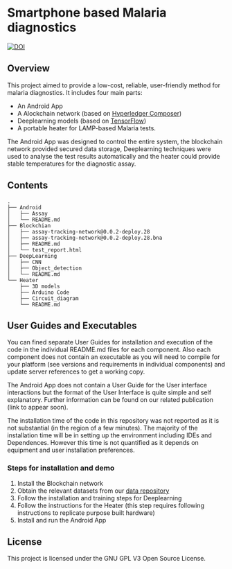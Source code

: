 
# Smartphone based Malaria diagnostics
[![DOI](https://zenodo.org/badge/DOI/10.5281/zenodo.4432713.svg)](https://doi.org/10.5281/zenodo.4432713)

## Overview

This project aimed to provide a low-cost, reliable, user-friendly method for malaria diagnostics. It includes four main parts: 
* An Android App
*  A Alockchain network (based on [ Hyperledger Composer](https://hyperledger.github.io/composer/latest/))
*  Deeplearning models (based on [TensorFlow](https://www.tensorflow.org/)) 
*  A portable heater for LAMP-based Malaria tests. 

The Android App was designed to control the entire system, the blockchain network provided secured data storage, Deeplearning techniques were used to analyse the test results automatically and the heater could provide stable temperatures for the diagnostic assay. 

## Contents


```
.
├── Android
│   ├── Assay
│   └── README.md
├── Blockchian
│   ├── assay-tracking-network@0.0.2-deploy.28
│   ├── assay-tracking-network@0.0.2-deploy.28.bna
│   ├── README.md
│   └── test_report.html
├── DeepLearning
│   ├── CNN
│   ├── Object_detection
│   └── README.md
└── Heater
    ├── 3D models
    ├── Arduino Code
    ├── Circuit_diagram
    └── README.md
```

## User Guides and Executables
You can fined separate User Guides for installation and execution of the code in the individual README.md files for each component. Also each component does not contain an executable as you will need to compile for your platform (see versions and requirements in individual components) and update server references to get a working copy. 

The Android App does not contain a User Guide for the User interface interactions but the format of the User Interface is quite simple and self explanatory. Further information can be found on our related publication (link to appear soon).

The installation time of the code in this repository was not reported as it is not substantial (in the region of a few minutes). The majority of the installation time will be in setting up the environment including IDEs and Dependences. However this time is not quantified as it depends on equipment and user installation preferences. 

### Steps for installation and demo 
1. Install the Blockchain network
2. Obtain the relevant datasets from our [data repository]()
3. Follow the installation and training steps for Deeplearning
4. Follow the instructions for the Heater (this step requires following instructions to replicate purpose built hardware)
5. Install and run the Android App
 
## License

This project is licensed under the GNU GPL V3 Open Source License.
